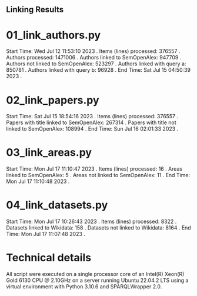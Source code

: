 ## Linking Results

# 01_link_authors.py

Start Time: Wed Jul 12 11:53:10 2023 .
Items (lines) processed: 376557 .
Authors processed: 1471006 .
Authors linked to SemOpenAlex: 947709 .
Authors not linked to SemOpenAlex: 523297 .
Authors linked with query a: 850781 .
Authors linked with query b: 96928 .
End Time: Sat Jul 15 04:50:39 2023 .

# 02_link_papers.py

Start Time: Sat Jul 15 18:54:16 2023 .
Items (lines) processed: 376557 .
Papers with title linked to SemOpenAlex: 267314 .
Papers with title not linked to SemOpenAlex: 108994 .
End Time: Sun Jul 16 02:01:33 2023 .

# 03_link_areas.py

Start Time: Mon Jul 17 11:10:47 2023 .
Items (lines) processed: 16 .
Areas linked to SemOpenAlex: 5 .
Areas not linked to SemOpenAlex: 11 .
End Time: Mon Jul 17 11:10:48 2023 .

# 04_link_datasets.py

Start Time: Mon Jul 17 10:26:43 2023 .
Items (lines) processed: 8322 .
Datasets linked to Wikidata: 158 .
Datasets not linked to Wikidata: 8164 .
End Time: Mon Jul 17 11:07:48 2023 .


# Technical details 

All script were executed on a single processor core of an Intel(R) Xeon(R) Gold 6130 CPU @ 2.10GHz on a server running Ubuntu 22.04.2 LTS
using a virtual environment with Python 3.10.6 and SPARQLWrapper 2.0.
